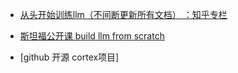 


- [从头开始训练llm（不间断更新所有文档） ：知乎专栏](https://www.zhihu.com/column/c_1834334189455011840)

- [斯坦福公开课 build llm from scratch]()
- [github 开源 cortex项目]
